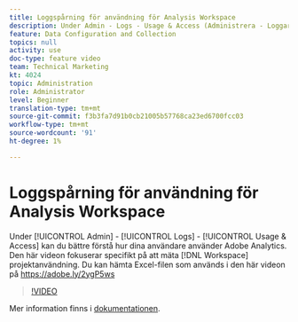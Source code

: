 ```yaml
---
title: Loggspårning för användning för Analysis Workspace
description: Under Admin - Logs - Usage & Access (Administrera - Loggar - Användning och åtkomst) kan du bättre förstå hur dina användare använder Adobe Analytics. I den här videon fokuseras specifikt på mätning av projektanvändning i Workspace.
feature: Data Configuration and Collection
topics: null
activity: use
doc-type: feature video
team: Technical Marketing
kt: 4024
topic: Administration
role: Administrator
level: Beginner
translation-type: tm+mt
source-git-commit: f3b3fa7d91b0cb21005b57768ca23ed6700fcc03
workflow-type: tm+mt
source-wordcount: '91'
ht-degree: 1%

---
```



# Loggspårning för användning för Analysis Workspace

Under [!UICONTROL Admin] - [!UICONTROL Logs] - [!UICONTROL Usage & Access] kan du bättre förstå hur dina användare använder Adobe Analytics. Den här videon fokuserar specifikt på att mäta [!DNL Workspace] projektanvändning. Du kan hämta Excel-filen som används i den här videon på https://adobe.ly/2ygP5ws

>[!VIDEO](https://video.tv.adobe.com/v/29768/?quality=12)

Mer information finns i [dokumentationen](https://docs.adobe.com/help/en/analytics/admin/admin-tools/logs.html).

